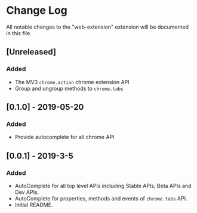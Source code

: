 # Change Log

All notable changes to the "web-extension" extension will be documented in this file.

## [Unreleased]
### Added
- The MV3 `chrome.action` chrome extension API
- Group and ungroup methods to `chrome.tabs`

## [0.1.0] - 2019-05-20
### Added

- Provide autocomplete for all chrome API

## [0.0.1] - 2019-3-5
### Added

- AutoComplete for all top level APIs including Stable APIs, Beta APIs and Dev APIs.
- AutoComplete for properties, methods and events of `chrome.tabs` API.
- Initial README.
